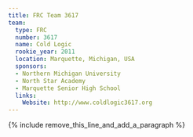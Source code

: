 ```yaml
---
title: FRC Team 3617
team:
  type: FRC
  number: 3617
  name: Cold Logic
  rookie_year: 2011
  location: Marquette, Michigan, USA
  sponsors:
  - Northern Michigan University
  - North Star Academy
  - Marquette Senior High School
  links:
    Website: http://www.coldlogic3617.org
---
```


{% include remove_this_line_and_add_a_paragraph %}